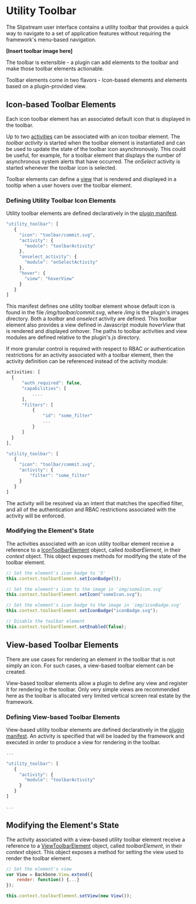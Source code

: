 # Utility Toolbar

The Slipstream user interface contains a utility toolbar that provides a quick way to navigate to a set of application features without requiring the framework's menu-based navigation.  

**[Insert toolbar image here]**

The toolbar is extensible - a plugin can add elements to the toolbar and make those toolbar elements actionable.

Toolbar elements come in two flavors - Icon-based elements and elements based on a plugin-provided view.

## Icon-based Toolbar Elements
Each icon toolbar element has an associated default icon that is displayed in the toolbar.

Up to two [activities](Activity.md) can be associated with an icon toolbar element.  The *toolbar activity* is started when the toolbar element is instantiated and can be used to update the state of the toolbar icon asynchronously.  This could be useful, for example, for a toolbar element that displays the number of asynchronous system alerts that have occurred.  The *onSelect* activity is started whenever the toolbar icon is selected.

Toolbar elements can define a [view](View.md) that is rendered and displayed in a tooltip when a user hovers over the toolbar element.

### Defining Utility Toolbar Icon Elements
Utility toolbar elements are defined declaratively in the [plugin manifest](Manifest.md).

```javascript
"utility_toolbar": [
   {
     "icon": "toolbar/commit.svg",
     "activity": {
       "module": "toolbarActivity"
     },
     "onselect_activity": {
       "module": "onSelectActivity"
     },
     "hover": {
       "view": "hoverView"
     }
   }
]

```

This manifest defines one utility toolbar element whose default icon is found in the file */img/toolbar/commit.svg*, where */img* is the plugin's images directory.  Both a *toolbar* and *onselect* activity are defined.  This toolbar element also provides a view defined in Javascript module *hoverView* that is rendered and displayed onhover.  The paths to toolbar activities and view modules are defined relative to the plugin's *js* directory.

If more granular control is required with respect to RBAC or authentication restrictions for an activity associated with a toolbar element, then the activity definition can be referenced instead of the activity module:

```javascript
activities: [
  {
      "auth_required": false, 
      "capabilities": [
          ....
      ],
      "filters": [
          {
              "id": "some_filter"
              ...
          }
      ]
  }
],

"utility_toolbar": [
   {
     "icon": "toolbar/commit.svg",
     "activity": {
         "filter": "some_filter"
     }
   }
]

```
The activity will be resolved via an intent that matches the specified filter, and all of the authentication and RBAC restrictions associated with the activity will be enforced.

### Modifying the Element's State
The activities associated with an icon utility toolbar element receive a reference to a [IconToolbarElement](UtilityToolbarIconElement.md) object, called *toolbarElement*, in their *context* object.  This object exposes methods for modifying the state of the toolbar element.

```javascript
// Set the element's icon badge to '5'
this.context.toolbarElement.setIconBadge(5);

// Set the element's icon to the image in 'img/someIcon.svg'
this.context.toolbarElement.setIcon("someIcon.svg");

// Set the element's icon badge to the image in 'img/iconBadge.svg'
this.context.toolbarElement.setIconBadge("iconBadge.svg");

// Disable the toolbar element
this.context.toolbarElement.setEnabled(false);
```

## View-based Toolbar Elements
There are use cases for rendering an element in the toolbar that is not simply an icon.  For such cases, a view-based toolbar element can be created.  

View-based toolbar elements allow a plugin to define any view and register it for rendering in the toolbar.  Only very simple views are recommended here as the toolbar is allocated very limited vertical screen real estate by the framework.

### Defining View-based Toolbar Elements
View-based utility toolbar elements are defined declaratively in the [plugin manifest](Manifest.md).  An activity is specified that will be loaded by the framework and executed in order to produce a view for rendering in the toolbar.

```javascript
...

"utility_toolbar": [
   {
     "activity": {
       "module": "toolbarActivity"
     }
   }
]

...
```

## Modifying the Element's State
The activity associated with a view-based utility toolbar element receive a reference to a [ViewToolbarElement](UtilityToolbarViewElement.md) object, called *toolbarElement*, in their *context* object.  This object exposes a method for setting the view used to render the toolbar element.

```javascript
// Set the element's view
var View = Backbone.View.extend({
    render: function() {...}
});

this.context.toolbarElement.setView(new View());
```




